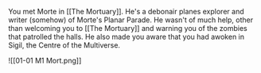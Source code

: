 You met Morte in [[The Mortuary]]. He's a debonair planes explorer and writer (somehow) of Morte's Planar Parade. He wasn't of much help, other than welcoming you to [[The Mortuary]] and warning you of the zombies that patrolled the halls. He also made you aware that you had awoken in Sigil, the Centre of the Multiverse.

![[01-01 M1 Mort.png]]